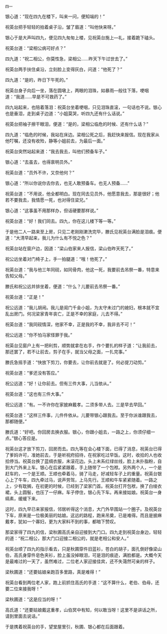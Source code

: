     四一 

   银心道：“现在四九在楼下，叫来一问，便知端的！”

   祝英台把手轻轻的拍着桌子沿，皱了眉道：“叫他快来呀。”

   银心于是大声叫四九，便见四九匆匆上楼，见祝英台施上—礼，接着跪下磕头。

   祝英台道：“梁相公病可好点？”

   四九道：“祝二相公，你莫性急，梁相公……昨天下午过世去了。”

   祝英台两手扶住桌沿，立刻脸上变得灰白，问道：“他死了？”

   四九道：“是的，昨日下午死的。”

   祝英台身子向后一坐，落在圆墩上，两眼的泪珠，如暴雨—般往下落，哽咽道：“我道……早是不可救药了。”

   四九站起来，也陪着落泪：祝英台坐着哽咽，只见泪珠直滚，一句话也不说。银心也是垂泪，走到桌子边道：“小姐莫哭，听四九还有什么话说。”

   祝英台把袖子擦干眼泪，便道：“是的，梁相公临危的时候、还有什么话？”

   四九道：“临危的时候，我站在床边。梁相公死之后，我赶快来报信。现在我家从他叮嘱，还没有收殓，静等小姐前去，为最后一面。”

   祝英台突然站起来道：“我去我去，叫他们预备车子。”

   银心道：“去虽去，也得禀明员外。”

   祝英台道：“员外不许，又奈他何？”

   银心道：“所以你说你去你去，也无人敢预备车。也无人预备……”

   祝英台道：“不用说，他全都明白。现在同去见员外，他愿意我去，那是很好；他若不要我去，我情愿一死，也对得住梁兄。”

   银心道：“这事虽不用那样办，但话硬要那样说。”

   祝英台道：“好！我们同去。四九，你在这儿楼下等一等。”

   于是他二人一路来至上房，只见二老刚刚漱洗完毕，滕氏见祝英台满脸是泪痕。便道：“大清早起来，我儿为什么有不悦之色？”

   祝英台站在窗户边，因道：“梁山伯家来人报信，梁山伯昨天死了。”

   祝公远坐着对门椅子上，手一拍腿道：“哦！他死了。”

   祝英台道：“我与他三年同砚，如同骨肉，他这一死，我要前去吊祭一番，特意来告知父母。”

   滕氏和祝公远并排坐着，便道：“什么？儿要前去吊祭一番。”

   祝英台道：“正是！”

   祝公远道：“我儿胡闹。我儿是闺门千金小姐，为太守未过门的媳妇，根本就不宜乱出房门。何况梁家青年丧亡，正是不幸的家庭，儿去不得。”

   祝英台道：“我同砚情深，他家不幸，正是我的不幸，我非去不可！”

   祝公远道：“你不怕马家怪罪于我。”

   祝英台见窗户上有一把利剪，顺势就拿在右手，作个要扎的样子道：“让我前去，那还罢了，若不让前去，剪子在手，就当父母之面，一扎完事。”

   滕氏急摇手道：“快放下剪刀，你要去，让你前去就是了。何必提刀动剪。”

   祝英台道：“爹还没有答应。”

   祝公远道：“好！让你前去。但有三件大事，儿当依从。”

   祝英台道：“这也有三件大事。”

   祝公远道：“有。一不许你在家披麻戴孝。二须多带人去。三是早去早回。”

   祝英台道：“这样三件事，儿件件依从。儿要带银心跟我去。至于你派谁跟我去，那都随便。”

   滕氏道：“好吧。你回房去换衣服。银心，你跟小姐去，一路之上，你须仔细一点。”银心答应是。

   祝英台这才放下剪刀，回房而去。四九等在会心楼下面，已得了消息，祝英台已得了爹妈许可，准她前去，于是听祝府招待，在祝家吃过早饭。这时，收拾的人也收拾停当。祝英台换了蓝绸衣服，未滚花边。头上未系红绿丝线，脸上未扑脂粉，自到大门外来上车。银心在后紧紧跟着，手上随带了一个包袱。另外两个人，一个是赶车的，一个是王顺。王顺也牵着马，骑了马走，好减轻车子上的重量。祝英台银心上了牛车，四九牵过马，说声劳驾，上马先行。王顺和牛车紧紧随着。一路之上，少有耽搁，在初更的时候，已经到了梁家门首。祝英台打开包袱，换了白绫衣裙，头上圆髻，也压了一仔麻。车子停住，银心先下车。再来接姑娘。祝英台一身缟素，缓缓下来。

   这时，四九早已来家报信，邻居听得这个消息，大门外早围站一个圈子。及祝英台下车，原来是一位极美丽的姑娘。这远的路程，跑来吊奠，已是难得。而且是披麻戴孝，犹如一个寡妇，更为大家料不到的事，都暗下赞叹。

   那梁家得了四九的信，梁秋圃高氏亲自迎接到大门口。四九走到祝英台身边，轻轻的道：“祝二相公，那大门口迎接二相公的，就是老相公和安人。”

   祝英台顺了四九的指示看去，只是秋圃穿件旧蓝衫，苍白的胡子，面孔倒好像梁山伯，高氏身穿件皂色夹衫，脸上虽没掉眼泪，可是泪的痕迹，满脸都是。大概今天是最难过的一天了，虽然难过，二位老人家迎接佳宾，还不失蔼然可亲的样子。

   梁秋圃道：“还要姑娘亲跑百多里路，真是难得！”

   祝英台看到两位老人家，跑上前抓住高氏的手道：“这不算什么，老伯、伯母，还要二位来接我呀！”

   梁秋圃道：“这是应当的呀！”

   高氏道：“还要姑娘戴这重孝，山伯冥中有知，何以敢当呀！这里不是讲话之所，请到里面去说话。”

   于是携着祝英台的手，望堂屋里引，秋圃、银心都在后面跟着。

